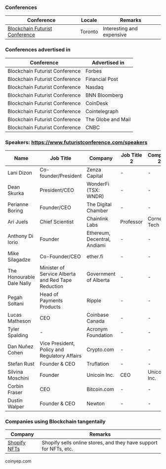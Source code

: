 ### Conferences
| Conference                                                            | Locale  | Remarks                   |
| --------------------------------------------------------------------- | ------- | ------------------------- |
| [Blockchain Futurist Conference](https://www.futuristconference.com/) | Toronto | Interesting and expensive |

### Conferences advertised in
| Conference                     | Advertised in      |
| ------------------------------ | ------------------ |
| Blockchain Futurist Conference | Forbes             |
| Blockchain Futurist Conference | Financial Post     |
| Blockchain Futurist Conference | Nasdaq             |
| Blockchain Futurist Conference | BNN Bloomberg      |
| Blockchain Futurist Conference | CoinDesk           |
| Blockchain Futurist Conference | Cointelegraph      |
| Blockchain Futurist Conference | The Globe and Mail |
| Blockchain Futurist Conference | CNBC               |

### Speakers: https://www.futuristconference.com/speakers

| Name                      | Job Title                                          | Company                      | Job Title 2 | Company 2     |
| ------------------------- | -------------------------------------------------- | ---------------------------- | ----------- | ------------- |
| Lani Dizon                | Co-founder/President                               | Zenza Capital                | -           | -             |
| Dean Skurka               | President/CEO                                      | WonderFi (TSX: WNDR)         | -           | -             |
| Perianne Boring           | Founder/CEO                                        | The Digital Chamber          | -           | -             |
| Ari Juels                 | Chief Scientist                                    | Chainlink Labs               | Professor   | Cornell Tech  |
| Anthony Di lorio          | Founder                                            | Ethereum, Decentral, Andiami | -           | -             |
| Mike Silagadze            | Co-Founder/CEO                                     | ether.fi                     | -           | -             |
| The Honourable Dale Nally | Minister of Service Alberta and Red Tape Reduction | Government of Alberta        | -           | -             |
| Pegah Soltani             | Head of Payments Products                          | Ripple                       | -           | -             |
| Lucas Matheson            | CEO                                                | Coinbase Canada              | -           | -             |
| Tyler Spalding            | -                                                  | Acronym Foundation           | -           | -             |
| Dan Nuñez Cohen           | Vice President, Policy and Regulatory Affairs      | Crypto.com                   | -           | -             |
| Stefan Rust               | Founder & CEO                                      | Truflation                   | -           | -             |
| Silvina Moschini          | Founder                                            | Unicoin Inc.                 | CEO         | Unicorns Inc. |
| Corbin Fraser             | CEO                                                | Bitcoin.com                  | -           | -             |
| Dustin Walper             | Founder & CEO                                      | Newton                       | -           | -             |

### Companies using Blockchain tangentaily
| Company                                                                                  | Remarks                                                           |
| ---------------------------------------------------------------------------------------- | ----------------------------------------------------------------- |
| [Shopify NFTs](https://help.shopify.com/en/manual/products/digital-service-product/nfts) | Shopify sells online stores, and they have support for NFTs, etc. |

coinyep.com